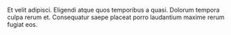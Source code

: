 Et velit adipisci. Eligendi atque quos temporibus a quasi. Dolorum tempora culpa rerum et. Consequatur saepe placeat porro laudantium maxime rerum fugiat eos.